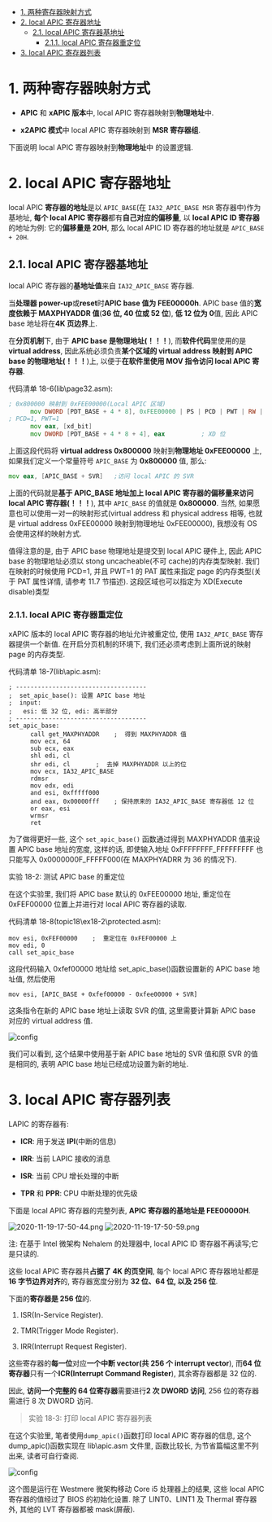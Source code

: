 <!-- @import "[TOC]" {cmd="toc" depthFrom=1 depthTo=6 orderedList=false} -->

<!-- code_chunk_output -->

- [1. 两种寄存器映射方式](#1-两种寄存器映射方式)
- [2. local APIC 寄存器地址](#2-local-apic-寄存器地址)
  - [2.1. local APIC 寄存器基地址](#21-local-apic-寄存器基地址)
    - [2.1.1. local APIC 寄存器重定位](#211-local-apic-寄存器重定位)
- [3. local APIC 寄存器列表](#3-local-apic-寄存器列表)

<!-- /code_chunk_output -->

# 1. 两种寄存器映射方式

* **APIC** 和 **xAPIC 版本**中, local APIC 寄存器映射到**物理地址**中.

* **x2APIC 模式**中 local APIC 寄存器映射到 **MSR 寄存器组**.

下面说明 local APIC 寄存器映射到**物理地址**中 的设置逻辑.

# 2. local APIC 寄存器地址

local APIC **寄存器的地址**是以 `APIC_BASE`(在 `IA32_APIC_BASE MSR` 寄存器中)作为基地址, **每个 local APIC 寄存器**都有**自己对应的偏移量**, 以 **local APIC ID 寄存器**的地址为例: 它的**偏移量是 20H**, 那么 local APIC ID 寄存器的地址就是 `APIC_BASE + 20H`.

## 2.1. local APIC 寄存器基地址

local APIC 寄存器的**基地址值**来自 `IA32_APIC_BASE` 寄存器.

当**处理器 power\-up**或**reset**时**APIC base 值为 FEE00000h**. APIC base 值的**宽度依赖于 MAXPHYADDR 值**(**36 位, 40 位或 52 位**), **低 12 位为 0**值, 因此 APIC base 地址将在**4K 页边界**上.

在**分页机制**下, 由于 **APIC base 是物理地址(！！！**), 而**软件代码**里使用的是 **virtual address**, 因此系统必须负责**某个区域的 virtual address 映射到 APIC base 的物理地址(！！！**)上, 以便于**在软件里使用 MOV 指令访问 local APIC 寄存器**.

代码清单 18-6(lib\page32.asm):

```asm
; 0x800000 映射到 0xFEE00000(Local APIC 区域)
      mov DWORD [PDT_BASE + 4 * 8], 0xFEE00000 | PS | PCD | PWT | RW | P
; PCD=1, PWT=1
      mov eax, [xd_bit]
      mov DWORD [PDT_BASE + 4 * 8 + 4], eax          ; XD 位
```

上面这段代码将 **virtual address 0x800000** 映射到**物理地址 0xFEE00000** 上, 如果我们定义一个常量符号 `APIC_BASE` 为 **0x800000** 值, 那么:

```asm
mov eax, [APIC_BASE + SVR]   ;访问 local APIC 的 SVR
```

上面的代码就是**基于 APIC_BASE 地址加上 local APIC 寄存器的偏移量来访问 local APIC 寄存器(！！！**), 其中 `APIC_BASE` 的值就是 **0x800000**. 当然, 如果愿意也可以使用一对一的映射形式(virtual address 和 physical address 相等, 也就是 virtual address 0xFEE00000 映射到物理地址 0xFEE00000), 我想没有 OS 会使用这样的映射方式.

值得注意的是, 由于 APIC base 物理地址是提交到 local APIC 硬件上, 因此 APIC base 的物理地址必须以 stong uncacheable(不可 cache)的内存类型映射. 我们在映射的时候使用 PCD=1, 并且 PWT=1 的 PAT 属性来指定 page 的内存类型(关于 PAT 属性详情, 请参考 11.7 节描述). 这段区域也可以指定为 XD(Execute disable)类型

### 2.1.1. local APIC 寄存器重定位

xAPIC 版本的 local APIC 寄存器的地址允许被重定位, 使用 `IA32_APIC_BASE` 寄存器提供一个新值. 在开启分页机制的环境下, 我们还必须考虑到上面所说的映射 page 的内存类型.

代码清单 18-7(lib\apic.asm):

```x86asm
; ------------------------------------
;  set_apic_base(): 设置 APIC base 地址
;  input:
;   esi: 低 32 位, edi: 高半部分
; ------------------------------------
set_apic_base:
      call get_MAXPHYADDR    ;  得到 MAXPHYADDR 值
      mov ecx, 64
      sub ecx, eax
      shl edi, cl
      shr edi, cl       ;  去掉 MAXPHYADDR 以上的位
      mov ecx, IA32_APIC_BASE
      rdmsr
      mov edx, edi
      and esi, 0xfffff000
      and eax, 0x00000fff    ; 保持原来的 IA32_APIC_BASE 寄存器低 12 位
      or eax, esi
      wrmsr
      ret
```

为了做得更好一些, 这个 `set_apic_base()` 函数通过得到 MAXPHYADDR 值来设置 APIC base 地址的宽度, 这样的话, 即使输入地址 0xFFFFFFFF\_FFFFFFFFF 也只能写入 0x0000000F\_FFFFF000(在 MAXPHYADRR 为 36 的情况下).

实验 18-2: 测试 APIC base 的重定位

在这个实验里, 我们将 APIC base 默认的 0xFEE00000 地址, 重定位在 0xFEF00000 位置上并进行对 local APIC 寄存器的读取.

代码清单 18-8(topic18\ex18-2\protected.asm):

```x86asm
mov esi, 0xFEF00000    ;  重定位在 0xFEF00000 上
mov edi, 0
call set_apic_base
```

这段代码输入 0xfef00000 地址给 set\_apic\_base()函数设置新的 APIC base 地址值, 然后使用

```x86asm
mov esi, [APIC_BASE + 0xfef00000 - 0xfee00000 + SVR]
```
这条指令在新的 APIC base 地址上读取 SVR 的值, 这里需要计算新 APIC base 对应的 virtual address 值.

![config](./images/10.png)

我们可以看到, 这个结果中使用基于新 APIC base 地址的 SVR 值和原 SVR 的值是相同的, 表明 APIC base 地址已经成功设置为新的地址.

# 3. local APIC 寄存器列表

LAPIC 的寄存器有:

* **ICR**: 用于发送 **IPI**(中断的信息)

* **IRR**: 当前 LAPIC 接收的消息

* **ISR**: 当前 CPU 增长处理的中断

* **TPR** 和 **PPR**: CPU 中断处理的优先级

下面是 local APIC 寄存器的完整列表, **APIC 寄存器的基地址是 FEE00000H**.

![2020-11-19-17-50-44.png](./images/2020-11-19-17-50-44.png)
![2020-11-19-17-50-59.png](./images/2020-11-19-17-50-59.png)

注: 在基于 Intel 微架构 Nehalem 的处理器中, local APIC ID 寄存器不再读写;它是只读的.

这些 local APIC 寄存器共**占据了 4K 的页空间**, 每个 local APIC 寄存器地址都是**16 字节边界对齐**的, 寄存器宽度分别为 **32 位、64 位, 以及 256 位**.

下面的**寄存器是 256 位**的.

1) ISR(In-Service Register).

2) TMR(Trigger Mode Register).

3) IRR(Interrupt Request Register).

这些寄存器的**每一位**对应**一个中断 vector(共 256 个 interrupt vector**), 而**64 位寄存器**只有一个**ICR(Interrupt Command Register**), 其余寄存器都是 32 位的.

因此, **访问一个完整的 64 位寄存器**需要进行**2 次 DWORD 访问**, 256 位的寄存器需进行 8 次 DWORD 访问.

>实验 18-3: 打印 local APIC 寄存器列表

在这个实验里, 笔者使用`dump_apic()`函数打印 local APIC 寄存器的信息, 这个 dump\_apic()函数实现在 lib\apic.asm 文件里, 函数比较长, 为节省篇幅这里不列出来, 读者可自行查阅.

![config](./images/12.png)

这个图是运行在 Westmere 微架构移动 Core i5 处理器上的结果, 这些 local APIC 寄存器的值经过了 BIOS 的初始化设置. 除了 LINT0、LINT1 及 Thermal 寄存器外, 其他的 LVT 寄存器都被 mask(屏蔽).



